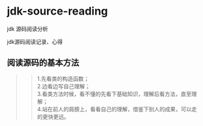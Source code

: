 # jdk-source-reading
jdk 源码阅读分析

jdk源码阅读记录、心得

## 阅读源码的基本方法
>> 1.先看类的构造函数；  
>> 2.边看边写自己理解；  
>> 3.看类方法时候，看不懂的先看下基础知识，理解后看方法，直至理解；  
>> 4.站在前人的肩膀上，看看自己的理解，借鉴下别人的成果，可以走的更快更远。  
